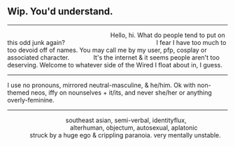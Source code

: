 ## Wip. You'd understand.
---


⠀⠀⠀⠀⠀⠀⠀⠀⠀⠀⠀⠀⠀⠀⠀⠀⠀⠀⠀⠀⠀⠀⠀Hello, hi. What do people tend to put on this odd junk again?⠀⠀⠀⠀⠀⠀⠀⠀⠀⠀⠀⠀⠀
⠀⠀⠀⠀⠀⠀⠀I fear I have too much to too devoid off of names. You may call me by my user, pfp, cosplay or associated character.
⠀⠀⠀⠀⠀It's the internet & it seems people aren't too deserving. Welcome to whatever side of the Wired I float about in, I guess.
</p>

---

I use no pronouns, mirrored neutral-masculine, & he/him. Ok with non-themed neos, iffy on nounselves + it/its, and never she/her or anything overly-feminine.

---

⠀⠀⠀⠀⠀⠀⠀⠀⠀⠀⠀⠀⠀southeast asian, semi-verbal, identityflux,
⠀⠀⠀⠀⠀⠀⠀⠀⠀⠀⠀⠀⠀⠀alterhuman, objectum, autosexual, aplatonic
⠀⠀⠀⠀⠀struck by a huge ego & crippling paranoia. very mentally unstable.
<!--
**UnopenedEmail/UnopenedEmail** is a ✨ _special_ ✨ repository because its `README.md` (this file) appears on your GitHub profile.

Here are some ideas to get you started:

- 🔭 I’m currently working on ...
- 🌱 I’m currently learning ...
- 👯 I’m looking to collaborate on ...
- 🤔 I’m looking for help with ...
- 💬 Ask me about ...
- 📫 How to reach me: ...
- 😄 Pronouns: ...
- ⚡ Fun fact: ...
-->
